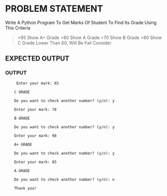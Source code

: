 # PROBLEM STATEMENT
Write A Python Program To Get Marks Of Student To Find Its Grade 
Using This Criteria
>=95 Show A+ Grade
>=80 Show A Grade
>=70 Show B Grade
>=60 Show C Grade
Lower Than 60, Will Be Fail Consider



## EXPECTED OUTPUT

### OUTPUT 
        
         Enter your mark: 65

        C GRADE

        Do you want to check another number? (y/n): y

        Enter your mark: 78

        B GRADE

        Do you want to check another number? (y/n): y

        Enter your mark: 98

        A+ GRADE

        Do you want to check another number? (y/n): y

        Enter your mark: 85

        A GRADE

        Do you want to check another number? (y/n): n

        Thank you!